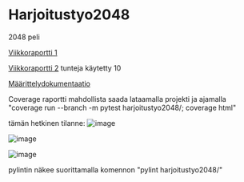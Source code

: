 # Harjoitustyo2048

2048 peli


[Viikkoraportti 1](https://github.com/Tiiawss/Harjoitustyo2048/blob/main/Dokumentaatio/Viikkorapotti%201.pdf)

[Viikkoraportti 2](https://github.com/Tiiawss/Harjoitustyo2048/blob/main/Dokumentaatio/Viikkoraportti%202.pdf) tunteja käytetty 10

[Määrittelydokumentaatio](https://github.com/Tiiawss/Harjoitustyo2048/blob/main/Dokumentaatio/M%C3%A4%C3%A4rittelydokumentaatio.pdf)


Coverage raportti mahdollista saada lataamalla projekti ja ajamalla "coverage run --branch -m pytest harjoitustyo2048/; coverage html"

tämän hetkinen tilanne:
![image](https://github.com/user-attachments/assets/d2d67759-0a83-49a1-a06a-8000bca549f9)

![image](https://github.com/user-attachments/assets/1d2e8351-99b2-409b-9241-b6e7203f59f1)

![image](https://github.com/user-attachments/assets/7779edd4-b758-4c74-b8a9-25a58a5d8d83)


pylintin näkee suorittamalla komennon "pylint harjoitustyo2048/"
